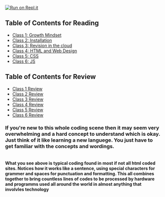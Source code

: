 [![Run on Repl.it](https://repl.it/badge/github/PotatoGod123/reading-notes)](https://repl.it/github/PotatoGod123/reading-notes)

## Table of Contents for Reading

- [Class 1: Growth Mindset](growthmindset.md)
- [Class 2: Installation](InstallingStuff.md)
- [Class 3: Revision in the cloud](Revisions.md)
- [Class 4: HTML and Web Design](html.md)
- [Class 5: CSS](css.md)
- [Class 6: JS](js.md)

## Table of Contents for Review

- [Class 1 Review](class1_review.md)
- [Class 2 Review](class2review.md)
- [Class 3 Review](class3_review.md)
- [Class 4 Review](class4review.md)
- [Class 5 Review](class5review.md)
- [Class 6 Review](class6review.md)




 
 
### If you're new to this whole coding scene then it may seem very overwhelming and a hard concept to understand which is okay. Just think of it like learning a new languege. You just have to get familiar with the concepts and wordings.  



> <!DOCTYPE html>

>  <html>  
 >  <head>  
 >  <title>Tab Title</title>
  >   <link rel="stylesheet" href="style.css">
  >  </head>  
  
```
```

#### What you see above is typical coding found in most if not all html coded sites. Notices how it works like a sentence, using special characters for grammer and spaces for punctuation and formatting. This all combines together to bring countless lines of codes to be processed by hardware and programms used all around the world in almost anything that involvles technology 

 




